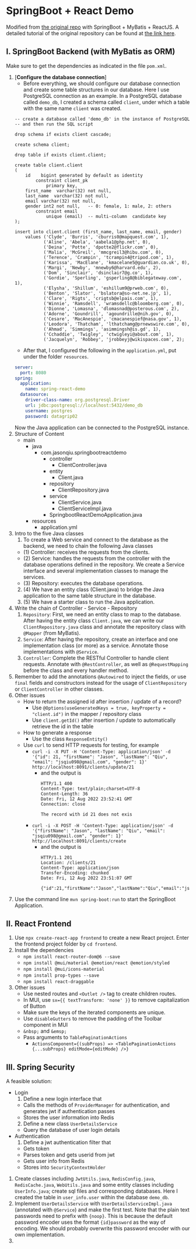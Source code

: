 # SpringBoot + React Demo

Modified from [the original repo](https://github.com/eugenp/tutorials/tree/master/spring-boot-modules/spring-boot-react/src/main/java/com/baeldung/springbootreact) with SpringBoot + MyBatis + ReactJS. A detailed tutorial of the original repository can be found at [the link here](https://www.baeldung.com/spring-boot-react-crud).

## I. SpringBoot Backend (with MyBatis as ORM)

Make sure to get the dependencies as indicated in the file `pom.xml`.

1. [**Configure the database connection**]
   - Before everything, we should configure our database connection and create some table structures in our database. Here I use PostgreSQL connection as an example. In a PostgreSQL database called `demo_db`, I created a schema called `client`, under which a table with the same name `client` was created.
    ```postgresql
    -- create a database called 'demo_db' in the instance of PostgreSQL
    -- and then run the SQL script
    
    drop schema if exists client cascade;
    
    create schema client;
    
    drop table if exists client.client;
    
    create table client.client
    (
        id    bigint generated by default as identity
            constraint client_pk
                primary key,
        first_name  varchar(32) not null,
        last_name  varchar(32) not null,
        email varchar(32) not null,
        gender int2 not null,   -- 0: female, 1: male, 2: others
            constraint email
                unique (email)  -- multi-column  candidate key
    );
    
    insert into client.client (first_name, last_name, email, gender)
        values ('Clyde', 'Burris', 'cburris0@mapquest.com', 1),
               ('Aline', 'Abela', 'aabela1@php.net', 0),
               ('Deina', 'Potte', 'dpotte2@flickr.com', 0),
               ('Malia', 'McGreil', 'mmcgreil3@hibu.com', 0),
               ('Terence', 'Crampin', 'tcrampin4@tripod.com', 1),
               ('Karissa', 'MacElane', 'kmacelane5@guardian.co.uk', 0),
               ('Margi', 'Newby', 'mnewby6@harvard.edu', 2),
               ('Dom', 'Sinclair', 'dsinclair7@g.co', 1),
               ('Gordie', 'Sperling', 'gsperling8@biblegateway.com', 1),
               ('Elysha', 'Shillum', 'eshillum9@prweb.com', 0),
               ('Benton', 'Slator', 'bslatora@so-net.ne.jp', 1),
               ('Clare', 'Rigts', 'crigtsb@elpais.com', 1),
               ('Winnie', 'Ramsdell', 'wramsdellc@bloomberg.com', 0),
               ('Dionne', 'Lomasna', 'dlomasnad@posterous.com', 2),
               ('Adorne', 'Goundrill', 'agoundrille@nih.gov', 0),
               ('Cesare', 'MacAnespie', 'cmacanespief@nasa.gov', 1),
               ('Leodora', 'Thatcham', 'lthatchamg@prnewswire.com', 0),
               ('Ahmad', 'Simmings', 'asimmingsh@is.gd', 1),
               ('Cchaddie', 'Twigley', 'ctwigleyi@about.com', 1),
               ('Jacquelyn', 'Robbey', 'jrobbeyj@wikispaces.com', 2);
    ```
   - After that, I configured the following in the `application.yml`, put under the folder `resources`.
    ```yml
    server:
      port: 8080
    spring:
      application:
        name: spring-react-demo
      datasource:
        driver-class-name: org.postgresql.Driver
        url: jdbc:postgresql://localhost:5432/demo_db
        username: postgres
        password: datagrip02
    ```
   Now the Java application can be connected to the PostgreSQL instance.
2. Structure of Content
   - main
     - java
       - com.jasonqiu.springbootreactdemo
         - controller
           - ClientController.java
         - entity
           - Client.java
         - repository
           - ClientRepository.java
         - service
           - ClientService.java
           - ClientServiceImpl.java
         - SpringbootReactDemoApplication.java
     - resources
       - application.yml
3. Intro to the five Java classes
   1. To create a Web service and connect to the database as the backend, we need to chain the following Java classes
     - (1) Controller: receives the requests from the clients.
     - (2) Service: handles the requests from the controller with the database operations defined in the repository. We create a Service interface and several implementation classes to manage the services.
     - (3) Repository: executes the database operations.
   2. (4) We have an entity class (Client.java) to bridge the Java application to the same table structure in the database.
   3. (5) We have a starter class to run the Java application.
4. Write the chain of Controller - Service - Repository
   1. `Repository`: First, we need an entity class to map to the database. After having the entity class `Client.java`, we can write our `ClientRepository.java` class and annotate the repository class with `@Mapper` (from MyBatis).
   2. `Service`: After having the repository, create an interface and one implementation class (or more) as a service. Annotate those implementations with `@Service`.
   3. `Controller`: Complete the RESTful Controller to handle client requests. Annotate with `@RestController`, as well as `@RequestMapping` before the class and every handler method.
5. Remember to add the annotations `@Autowired` to inject the fields, or use `final` fields and constructors instead for the usage of `ClientRepository` or `ClientController` in other classes.
6. Other issues
    - How to return the assigned id after insertion / update of a record?
      - Use `@Options(useGeneratedKeys = true, keyProperty = "client.id")` in the mapper / repository class
      - Use `client.getId()` after insertion / update to automatically retrieve the id in the table
    - How to generate a response
      - Use the class `ResponseEntity()`
    - Use `curl` to send HTTP requests for testing, for example
      - `curl -i -X PUT -H 'Content-Type: application/json' -d '{"id": 21, "firstName": "Jason", "lastName": "Qiu", "email": "jsqiu098@gmail.com", "gender": 1}' http://localhost:8091/clients/update/21`
        - and the output is
          ```
          HTTP/1.1 400 
          Content-Type: text/plain;charset=UTF-8
          Content-Length: 36
          Date: Fri, 12 Aug 2022 23:52:41 GMT
          Connection: close

          The record with id 21 does not exis
          ```
      - `curl -i -X POST -H 'Content-Type: application/json' -d '{"firstName": "Jason", "lastName": "Qiu", "email": "jsqiu098@gmail.com", "gender": 1}' http://localhost:8091/clients/create`
          - and the output is
            ```
            HTTP/1.1 201 
            Location: /clients/21
            Content-Type: application/json
            Transfer-Encoding: chunked
            Date: Fri, 12 Aug 2022 23:51:07 GMT

            {"id":21,"firstName":"Jason","lastName":"Qiu","email":"jsqiu098@gmail.com","gender":1}
            ```
7. Use the command line `mvn spring-boot:run` to start the SpringBoot Application.

## II. React Frontend

1. Use `npx create-react-app frontend` to create a new React project. Enter the frontend project folder by `cd frontend`.
2. Install the dependencies
   - `npm install react-router-dom@6 --save`
   - `npm install @mui/material @emotion/react @emotion/styled`
   - `npm install @mui/icons-material`
   - `npm install prop-types --save`
   - `npm install react-draggable`
3. Other issues
   - Use nested routes and `<Outlet />` tag to create children routes.
   - In MUI, use `sx={{ textTransform: 'none' }}` to remove capitalization of Button
   - Make sure the keys of the iterated components are unique.
   - Use `disableGutters` to remove the padding of the Toolbar component in MUI
   - `&nbsp;` and `&emsp;`
   - Pass arguments to `TablePaginationActions`
     - `ActionsComponent={(subProps) => <TablePaginationActions {...subProps} editMode={editMode} />}`

## III. Spring Security

A feasible solution:
- Login
  1. Define a new login interface that
    - Calls the methods of `ProviderManager` for authentication, and generates jwt if authentication passes
    - Stores the user information into Redis
  2. Define a new class `UserDetailsService`
    - Query the database of user login details
- Authentication
  1. Define a jwt authentication filter that
    - Gets token
    - Parses token and gets userid from jwt
    - Gets user info from Redis
    - Stores into `SecurityContextHolder`

1. Create classes including `JwtUtils.java`, `RedisConfig.java`, `RedisCache.java`, `WebUtils.java` and some entity classes including `UserInfo.java`; create sql files and corresponding databases. Here I created the table in `user_info.user` within the database `demo_db`.
2. Implement `UserDetailsService` with `UserDetailsServiceImpl.java` (annotated with `@Service`) and make the first test. Note that the plain text passwords need to prefix with `{noop}`. This is because the default password encoder uses the format `{id}password` as the way of encoding. We should probably overwrite this password encoder with our own implementation.
3. 

